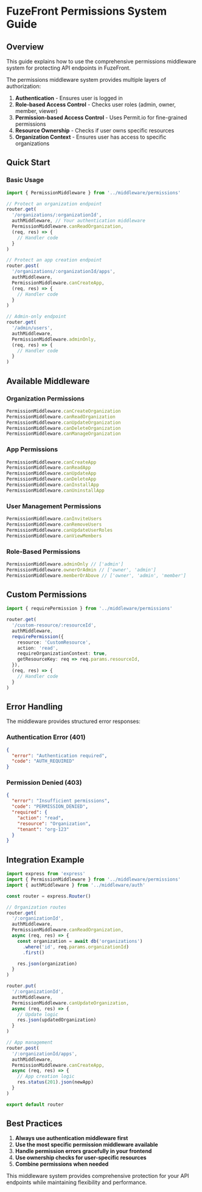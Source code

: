 # FuzeFront Permissions System Guide

## Overview

This guide explains how to use the comprehensive permissions middleware system for protecting API endpoints in FuzeFront.

The permissions middleware system provides multiple layers of authorization:

1. **Authentication** - Ensures user is logged in
2. **Role-based Access Control** - Checks user roles (admin, owner, member, viewer)
3. **Permission-based Access Control** - Uses Permit.io for fine-grained permissions
4. **Resource Ownership** - Checks if user owns specific resources
5. **Organization Context** - Ensures user has access to specific organizations

## Quick Start

### Basic Usage

```typescript
import { PermissionMiddleware } from '../middleware/permissions'

// Protect an organization endpoint
router.get(
  '/organizations/:organizationId',
  authMiddleware, // Your authentication middleware
  PermissionMiddleware.canReadOrganization,
  (req, res) => {
    // Handler code
  }
)

// Protect an app creation endpoint
router.post(
  '/organizations/:organizationId/apps',
  authMiddleware,
  PermissionMiddleware.canCreateApp,
  (req, res) => {
    // Handler code
  }
)

// Admin-only endpoint
router.get(
  '/admin/users',
  authMiddleware,
  PermissionMiddleware.adminOnly,
  (req, res) => {
    // Handler code
  }
)
```

## Available Middleware

### Organization Permissions

```typescript
PermissionMiddleware.canCreateOrganization
PermissionMiddleware.canReadOrganization
PermissionMiddleware.canUpdateOrganization
PermissionMiddleware.canDeleteOrganization
PermissionMiddleware.canManageOrganization
```

### App Permissions

```typescript
PermissionMiddleware.canCreateApp
PermissionMiddleware.canReadApp
PermissionMiddleware.canUpdateApp
PermissionMiddleware.canDeleteApp
PermissionMiddleware.canInstallApp
PermissionMiddleware.canUninstallApp
```

### User Management Permissions

```typescript
PermissionMiddleware.canInviteUsers
PermissionMiddleware.canRemoveUsers
PermissionMiddleware.canUpdateUserRoles
PermissionMiddleware.canViewMembers
```

### Role-Based Permissions

```typescript
PermissionMiddleware.adminOnly // ['admin']
PermissionMiddleware.ownerOrAdmin // ['owner', 'admin']
PermissionMiddleware.memberOrAbove // ['owner', 'admin', 'member']
```

## Custom Permissions

```typescript
import { requirePermission } from '../middleware/permissions'

router.get(
  '/custom-resource/:resourceId',
  authMiddleware,
  requirePermission({
    resource: 'CustomResource',
    action: 'read',
    requireOrganizationContext: true,
    getResourceKey: req => req.params.resourceId,
  }),
  (req, res) => {
    // Handler code
  }
)
```

## Error Handling

The middleware provides structured error responses:

### Authentication Error (401)

```json
{
  "error": "Authentication required",
  "code": "AUTH_REQUIRED"
}
```

### Permission Denied (403)

```json
{
  "error": "Insufficient permissions",
  "code": "PERMISSION_DENIED",
  "required": {
    "action": "read",
    "resource": "Organization",
    "tenant": "org-123"
  }
}
```

## Integration Example

```typescript
import express from 'express'
import { PermissionMiddleware } from '../middleware/permissions'
import { authMiddleware } from '../middleware/auth'

const router = express.Router()

// Organization routes
router.get(
  '/:organizationId',
  authMiddleware,
  PermissionMiddleware.canReadOrganization,
  async (req, res) => {
    const organization = await db('organizations')
      .where('id', req.params.organizationId)
      .first()

    res.json(organization)
  }
)

router.put(
  '/:organizationId',
  authMiddleware,
  PermissionMiddleware.canUpdateOrganization,
  async (req, res) => {
    // Update logic
    res.json(updatedOrganization)
  }
)

// App management
router.post(
  '/:organizationId/apps',
  authMiddleware,
  PermissionMiddleware.canCreateApp,
  async (req, res) => {
    // App creation logic
    res.status(201).json(newApp)
  }
)

export default router
```

## Best Practices

1. **Always use authentication middleware first**
2. **Use the most specific permission middleware available**
3. **Handle permission errors gracefully in your frontend**
4. **Use ownership checks for user-specific resources**
5. **Combine permissions when needed**

This middleware system provides comprehensive protection for your API endpoints while maintaining flexibility and performance.
